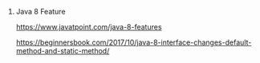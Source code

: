 1. Java 8 Feature 

	https://www.javatpoint.com/java-8-features
	
	
	https://beginnersbook.com/2017/10/java-8-interface-changes-default-method-and-static-method/
